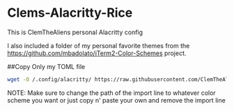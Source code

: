 # Clems-Alacritty-Rice

This is ClemTheAliens personal Alacritty config 

I also included a folder of my personal favorite themes from the https://github.com/mbadolato/iTerm2-Color-Schemes project.

##Copy Only my TOML file
```sh
wget -O /.config/alacritty/ https://raw.githubusercontent.com/ClemTheAlien/Clems-Alacritty-Rice/clem.yml
```

NOTE: Make sure to change the path of the import line to whatever color scheme you want or just copy n' paste your own and remove the import line 
